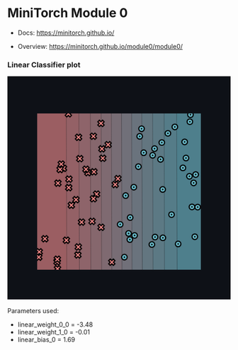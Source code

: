# MiniTorch Module 0


* Docs: https://minitorch.github.io/

* Overview: https://minitorch.github.io/module0/module0/

### Linear Classifier plot
![linear_classifier_plot](./assets/linear_classifier_plot.png)

Parameters used:
- linear_weight_0_0 = -3.48
- linear_weight_1_0 = -0.01
- linear_bias_0 = 1.69